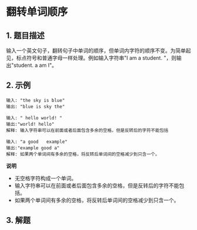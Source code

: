 # 翻转单词顺序

## 1. 题目描述
输入一个英文句子，翻转句子中单词的顺序，但单词内字符的顺序不变。为简单起见，标点符号和普通字母一样处理。例如输入字符串"I am a student. "，则输出"student. a am I"。

## 2. 示例
```
输入: "the sky is blue"
输出: "blue is sky the"
```

```
输入: " hello world! "
输出:"world! hello"
解释: 输入字符串可以在前面或者后面包含多余的空格，但是反转后的字符不能包括
```

```
输入: "a good   example"
输出:"example good a"
解释: 如果两个单词间有多余的空格，将反转后单词间的空格减少到只含一个。
```

**说明**
- 无空格字符构成一个单词。 
- 输入字符串可以在前面或者后面包含多余的空格，但是反转后的字符不能包括。
- 如果两个单词间有多余的空格，将反转后单词间的空格减少到只含一个。

## 3. 解题


